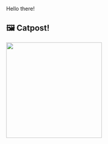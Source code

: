 Hello there!



## 🖼️ Catpost!

<sub>
    <img src="https://cdn2.thecatapi.com/images/MjA2NjY4MQ.jpg" height="256">
</sub>

